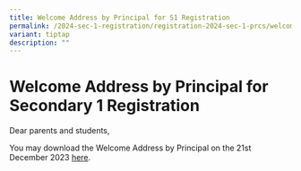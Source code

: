 ```yaml
---
title: Welcome Address by Principal for S1 Registration
permalink: /2024-sec-1-registration/registration-2024-sec-1-prcs/welcome/
variant: tiptap
description: ""
---
```

<h1><strong>Welcome Address by Principal for Secondary 1 Registration</strong></h1><p></p><p>Dear parents and students,</p><p>You may download the Welcome Address by Principal on the 21st December 2023&nbsp;<a href="/files/Sec 1 Registration/Principal_welcome_letter_2024.pdf" rel="noopener noreferrer nofollow" target="_blank">here</a>.</p>